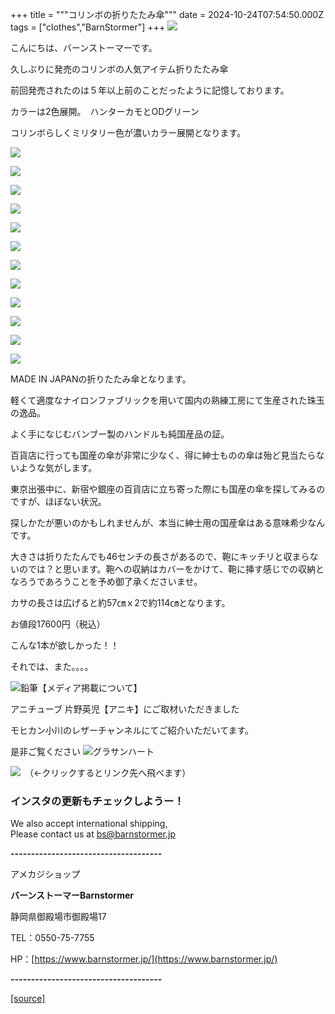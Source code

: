 +++
title = """コリンボの折りたたみ傘"""
date = 2024-10-24T07:54:50.000Z
tags = ["clothes","BarnStormer"]
+++
[![](https://stat.ameba.jp/user_images/20231023/16/barnstormer-go/b2/03/p/o0420015015354743273.png)](https://ameblo.jp/barnstormer-go/entry-12825670498.html)

こんにちは、バーンストーマーです。

久しぶりに発売のコリンボの人気アイテム折りたたみ傘

前回発売されたのは５年以上前のことだったように記憶しております。

カラーは2色展開。　ハンターカモとODグリーン

コリンボらしくミリタリー色が濃いカラー展開となります。

[![](https://stat.ameba.jp/user_images/20241024/16/barnstormer-go/9f/e7/j/o0565070015501692425.jpg)](https://stat.ameba.jp/user_images/20241024/16/barnstormer-go/9f/e7/j/o0565070015501692425.jpg)

[![](https://stat.ameba.jp/user_images/20241024/16/barnstormer-go/d9/6c/j/o0466070015501692429.jpg)](https://stat.ameba.jp/user_images/20241024/16/barnstormer-go/d9/6c/j/o0466070015501692429.jpg)

[![](https://stat.ameba.jp/user_images/20241024/16/barnstormer-go/54/5c/j/o0466070015501692432.jpg)](https://stat.ameba.jp/user_images/20241024/16/barnstormer-go/54/5c/j/o0466070015501692432.jpg)

[![](https://stat.ameba.jp/user_images/20241024/16/barnstormer-go/ca/2a/j/o0466070015501692464.jpg)](https://stat.ameba.jp/user_images/20241024/16/barnstormer-go/ca/2a/j/o0466070015501692464.jpg)

[![](https://stat.ameba.jp/user_images/20241024/16/barnstormer-go/65/4b/j/o0466070015501692437.jpg)](https://stat.ameba.jp/user_images/20241024/16/barnstormer-go/65/4b/j/o0466070015501692437.jpg)

[![](https://stat.ameba.jp/user_images/20241024/16/barnstormer-go/bb/fc/j/o0466070015501692439.jpg)](https://stat.ameba.jp/user_images/20241024/16/barnstormer-go/bb/fc/j/o0466070015501692439.jpg)

[![](https://stat.ameba.jp/user_images/20241024/16/barnstormer-go/31/08/j/o0466070015501692441.jpg)](https://stat.ameba.jp/user_images/20241024/16/barnstormer-go/31/08/j/o0466070015501692441.jpg)

[![](https://stat.ameba.jp/user_images/20241024/16/barnstormer-go/4a/a4/j/o0466070015501692444.jpg)](https://stat.ameba.jp/user_images/20241024/16/barnstormer-go/4a/a4/j/o0466070015501692444.jpg)

[![](https://stat.ameba.jp/user_images/20241024/16/barnstormer-go/88/16/j/o0466070015501692462.jpg)](https://stat.ameba.jp/user_images/20241024/16/barnstormer-go/88/16/j/o0466070015501692462.jpg)

[![](https://stat.ameba.jp/user_images/20241024/16/barnstormer-go/49/05/j/o0466070015501692447.jpg)](https://stat.ameba.jp/user_images/20241024/16/barnstormer-go/49/05/j/o0466070015501692447.jpg)

[![](https://stat.ameba.jp/user_images/20241024/16/barnstormer-go/90/e5/j/o0466070015501692452.jpg)](https://stat.ameba.jp/user_images/20241024/16/barnstormer-go/90/e5/j/o0466070015501692452.jpg)

[![](https://stat.ameba.jp/user_images/20241024/16/barnstormer-go/fc/29/j/o0466070015501692455.jpg)](https://stat.ameba.jp/user_images/20241024/16/barnstormer-go/fc/29/j/o0466070015501692455.jpg)

MADE IN JAPANの折りたたみ傘となります。

軽くて適度なナイロンファブリックを用いて国内の熟練工房にて生産された珠玉の逸品。

よく手になじむバンブー製のハンドルも純国産品の証。

百貨店に行っても国産の傘が非常に少なく、得に紳士ものの傘は殆ど見当たらないような気がします。

東京出張中に、新宿や銀座の百貨店に立ち寄った際にも国産の傘を探してみるのですが、ほぼない状況。

探しかたが悪いのかもしれませんが、本当に紳士用の国産傘はある意味希少なんです。

大きさは折りたたんでも46センチの長さがあるので、鞄にキッチリと収まらないのでは？と思います。鞄への収納はカバーをかけて、鞄に挿す感じでの収納となろうであろうことを予め御了承くださいませ。

カサの長さは広げると約57㎝ｘ2で約114㎝となります。

お値段17600円（税込）

こんな1本が欲しかった！！

それでは、また。。。。

![鉛筆](https://stat100.ameba.jp/blog/ucs/img/char/char3/519.png)【メディア掲載について】

アニチューブ 片野英児【アニキ】にご取材いただきました

モヒカン小川のレザーチャンネルにてご紹介いただいてます。

是非ご覧ください ![グラサンハート](https://stat100.ameba.jp/blog/ucs/img/char/char3/148.png)

[![](https://stat.ameba.jp/user_images/20230412/16/barnstormer-go/6a/23/p/o0108010815269242493.png)](https://www.instagram.com/barnstormer_daily/)　（←クリックするとリンク先へ飛べます）

### インスタの更新もチェックしようー！

We also accept international shipping,  
Please contact us at bs@barnstormer.jp

**\-------------------------------------**

アメカジショップ

**バーンストーマーBarnstormer**

静岡県御殿場市御殿場17

TEL：0550-75-7755

HP：[https://www.barnstormer.jp/](https://www.barnstormer.jp/)

**\-------------------------------------**

[[source]](https://ameblo.jp/barnstormer-go/entry-12872458284.html)
